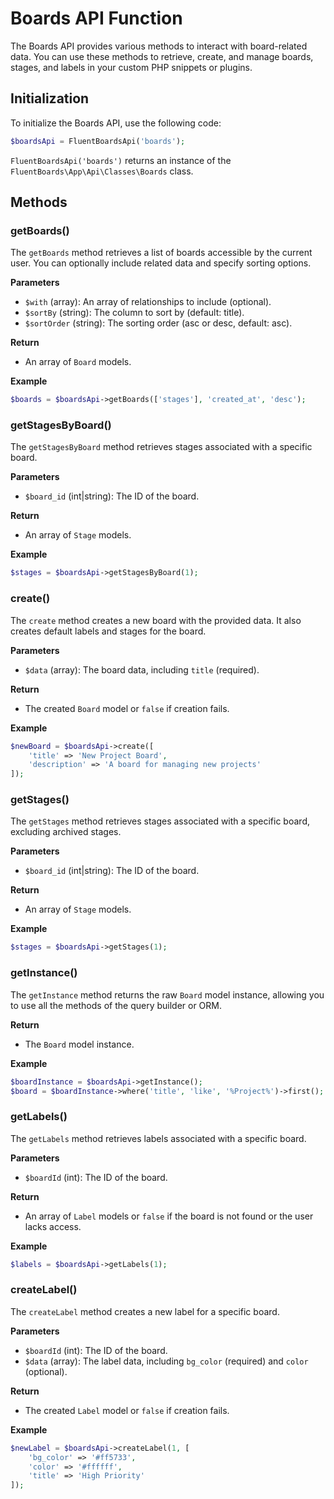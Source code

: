 # Boards API Function

The Boards API provides various methods to interact with board-related data. You can use these methods to retrieve, create, and manage boards, stages, and labels in your custom PHP snippets or plugins.

## Initialization
To initialize the Boards API, use the following code:
```php 
$boardsApi = FluentBoardsApi('boards');
```
`FluentBoardsApi('boards')` returns an instance of the `FluentBoards\App\Api\Classes\Boards` class.

## Methods

### getBoards()
The `getBoards` method retrieves a list of boards accessible by the current user. You can optionally include related data and specify sorting options.

**Parameters**
- `$with` (array): An array of relationships to include (optional).
- `$sortBy` (string): The column to sort by (default: title).
- `$sortOrder` (string): The sorting order (asc or desc, default: asc).

**Return** 
- An array of `Board` models.

**Example**
```php
$boards = $boardsApi->getBoards(['stages'], 'created_at', 'desc');
```

### getStagesByBoard()
The `getStagesByBoard` method retrieves stages associated with a specific board.

**Parameters**
- `$board_id` (int|string): The ID of the board.


**Return**
- An array of `Stage` models.

**Example**
```php
$stages = $boardsApi->getStagesByBoard(1);
```

### create()
The `create` method creates a new board with the provided data. It also creates default labels and stages for the board.

**Parameters**
- `$data` (array): The board data, including `title` (required).

**Return**
- The created `Board` model or `false` if creation fails.

**Example**
```php
$newBoard = $boardsApi->create([
    'title' => 'New Project Board',
    'description' => 'A board for managing new projects'
]);
```

### getStages()
The `getStages` method retrieves stages associated with a specific board, excluding archived stages.

**Parameters**
- `$board_id` (int|string): The ID of the board.

**Return**
- An array of `Stage` models.

**Example**
```php
$stages = $boardsApi->getStages(1);
```

### getInstance()
The `getInstance` method returns the raw `Board` model instance, allowing you to use all the methods of the query builder or ORM.

**Return**
- The `Board` model instance.

**Example**
```php
$boardInstance = $boardsApi->getInstance();
$board = $boardInstance->where('title', 'like', '%Project%')->first();
```

### getLabels()
The `getLabels` method retrieves labels associated with a specific board.

**Parameters**
- `$boardId` (int): The ID of the board.

**Return**
- An array of `Label` models or `false` if the board is not found or the user lacks access.

**Example**
```php
$labels = $boardsApi->getLabels(1);
```

### createLabel()
The `createLabel` method creates a new label for a specific board.

**Parameters**
- `$boardId` (int): The ID of the board.
- `$data` (array): The label data, including `bg_color` (required) and `color` (optional).

**Return**
- The created `Label` model or `false` if creation fails.

**Example**
```php
$newLabel = $boardsApi->createLabel(1, [
    'bg_color' => '#ff5733',
    'color' => '#ffffff',
    'title' => 'High Priority'
]);
```


